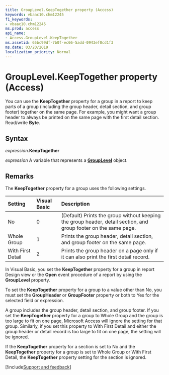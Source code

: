 ```yaml
---
title: GroupLevel.KeepTogether property (Access)
keywords: vbaac10.chm12245
f1_keywords:
- vbaac10.chm12245
ms.prod: access
api_name:
- Access.GroupLevel.KeepTogether
ms.assetid: 65bc99df-7b0f-ec66-5add-0943ef0cd1f3
ms.date: 03/20/2019
localization_priority: Normal
---
```



# GroupLevel.KeepTogether property (Access)

You can use the **KeepTogether** property for a group in a report to keep parts of a group (including the group header, detail section, and group footer) together on the same page. For example, you might want a group header to always be printed on the same page with the first detail section. Read/write **Byte**.


## Syntax

_expression_.**KeepTogether**

_expression_ A variable that represents a **[GroupLevel](Access.GroupLevel.md)** object.


## Remarks

The **KeepTogether** property for a group uses the following settings.

|Setting|Visual Basic|Description|
|:-----|:-----|:-----|
|No|0|(Default) Prints the group without keeping the group header, detail section, and group footer on the same page.|
|Whole Group|1|Prints the group header, detail section, and group footer on the same page.|
|With First Detail|2|Prints the group header on a page only if it can also print the first detail record.|

In Visual Basic, you set the **KeepTogether** property for a group in report Design view or the **Open** event procedure of a report by using the **GroupLevel** property.

To set the **KeepTogether** property for a group to a value other than No, you must set the **GroupHeader** or **GroupFooter** property or both to Yes for the selected field or expression.

A group includes the group header, detail section, and group footer. If you set the **KeepTogether** property for a group to Whole Group and the group is too large to fit on one page, Microsoft Access will ignore the setting for that group. Similarly, if you set this property to With First Detail and either the group header or detail record is too large to fit on one page, the setting will be ignored.

If the **KeepTogether** property for a section is set to No and the **KeepTogether** property for a group is set to Whole Group or With First Detail, the **KeepTogether** property setting for the section is ignored.



[!include[Support and feedback](~/includes/feedback-boilerplate.md)]